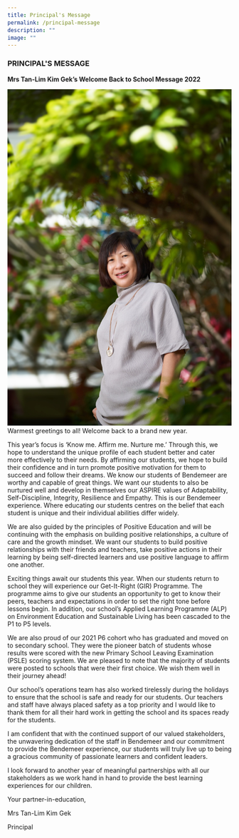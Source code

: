 ```yaml
---
title: Principal's Message
permalink: /principal-message
description: ""
image: ""
---
```

### PRINCIPAL'S MESSAGE

**Mrs Tan-Lim Kim Gek’s Welcome Back to School Message 2022**

![Mrs Tan.jpg](/images/Mrs%20Tan.jpg)Warmest greetings to all! Welcome back to a brand new year.

This year’s focus is ‘Know me. Affirm me. Nurture me.’ Through this, we hope to understand the unique profile of each student better and cater more effectively to their needs. By affirming our students, we hope to build their confidence and in turn promote positive motivation for them to succeed and follow their dreams. We know our students of Bendemeer are worthy and capable of great things. We want our students to also be nurtured well and develop in themselves our ASPIRE values of Adaptability, Self-Discipline, Integrity, Resilience and Empathy. This is our Bendemeer experience. Where educating our students centres on the belief that each student is unique and their individual abilities differ widely.

We are also guided by the principles of Positive Education and will be continuing with the emphasis on building positive relationships, a culture of care and the growth mindset. We want our students to build positive relationships with their friends and teachers, take positive actions in their learning by being self-directed learners and use positive language to affirm one another.  

Exciting things await our students this year. When our students return to school they will experience our Get-It-Right (GIR) Programme. The programme aims to give our students an opportunity to get to know their peers, teachers and expectations in order to set the right tone before lessons begin. In addition, our school’s Applied Learning Programme (ALP) on Environment Education and Sustainable Living has been cascaded to the P1 to P5 levels.  

We are also proud of our 2021 P6 cohort who has graduated and moved on to secondary school. They were the pioneer batch of students whose results were scored with the new Primary School Leaving Examination (PSLE) scoring system. We are pleased to note that the majority of students were posted to schools that were their first choice. We wish them well in their journey ahead! 

Our school’s operations team has also worked tirelessly during the holidays to ensure that the school is safe and ready for our students. Our teachers and staff have always placed safety as a top priority and I would like to thank them for all their hard work in getting the school and its spaces ready for the students. 

I am confident that with the continued support of our valued stakeholders, the unwavering dedication of the staff in Bendemeer and our commitment to provide the Bendemeer experience, our students will truly live up to being a gracious community of passionate learners and confident leaders. 

I look forward to another year of meaningful partnerships with all our stakeholders as we work hand in hand to provide the best learning experiences for our children.

  

Your partner-in-education,

Mrs Tan-Lim Kim Gek 

Principal